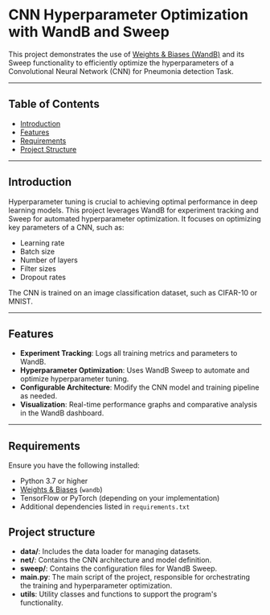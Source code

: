 # CNN Hyperparameter Optimization with WandB and Sweep

This project demonstrates the use of [Weights & Biases (WandB)](https://wandb.ai) and its Sweep functionality to efficiently optimize the hyperparameters of a Convolutional Neural Network (CNN) for Pneumonia detection Task.

---

## Table of Contents

- [Introduction](#introduction)
- [Features](#features)
- [Requirements](#requirements)
- [Project Structure](#project-structure)

---

## Introduction

Hyperparameter tuning is crucial to achieving optimal performance in deep learning models. This project leverages WandB for experiment tracking and Sweep for automated hyperparameter optimization. It focuses on optimizing key parameters of a CNN, such as:

- Learning rate
- Batch size
- Number of layers
- Filter sizes
- Dropout rates

The CNN is trained on an image classification dataset, such as CIFAR-10 or MNIST.

---

## Features

- **Experiment Tracking**: Logs all training metrics and parameters to WandB.
- **Hyperparameter Optimization**: Uses WandB Sweep to automate and optimize hyperparameter tuning.
- **Configurable Architecture**: Modify the CNN model and training pipeline as needed.
- **Visualization**: Real-time performance graphs and comparative analysis in the WandB dashboard.

---

## Requirements

Ensure you have the following installed:

- Python 3.7 or higher
- [Weights & Biases](https://docs.wandb.ai/quickstart) (`wandb`)
- TensorFlow or PyTorch (depending on your implementation)
- Additional dependencies listed in `requirements.txt`

## Project structure

- **data/**: Includes the data loader for managing datasets.
- **net/**: Contains the CNN architecture and model definition.
- **sweep/**: Contains the configuration files for WandB Sweep.
- **main.py**: The main script of the project, responsible for orchestrating the training and hyperparameter optimization.
- **utils**: Utility classes and functions to support the program's functionality.


